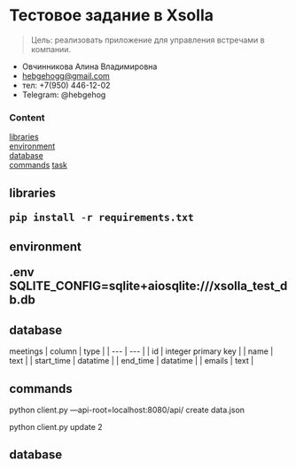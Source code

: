 # Тестовое задание в Xsolla
> Цель: реализовать приложение для управления встречами в компании.

- Овчинникова Алина Владимировна
- hebgehogg@gmail.com
- тел: +7(950) 446-12-02
- Telegram: @hebgehog

### Content  
[libraries](#libraries)  
[environment](#environment)  
[database](#database)  
[commands](#commands) 
[task](#task) 


<a name="libraries"><h2>libraries</task></a>
```python
pip install -r requirements.txt
```

<a name="environment"><h2>environment</task></a>

.env 
SQLITE_CONFIG=sqlite+aiosqlite:///xsolla_test_db.db


<a name="database"><h2>database</h2></a>
meetings
| column | type |
| --- | --- |
| id | integer primary key |
| name | text |
| start_time | datatime |
| end_time | datatime |
| emails | text |


<a name="commands"><h2>commands</h2></a>

python client.py —api-root=localhost:8080/api/ create data.json

python client.py update 2


<a name="task"><h2>database</task></a>
